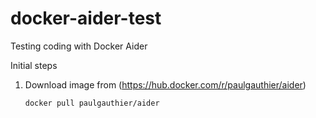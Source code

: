 # docker-aider-test
Testing coding with Docker Aider

Initial steps

1. Download image from (https://hub.docker.com/r/paulgauthier/aider)
   ```bash
   docker pull paulgauthier/aider 
   ```

